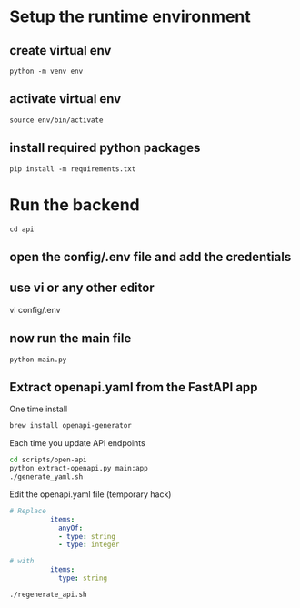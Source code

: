 # Setup the runtime environment
## create virtual env
`python -m venv env`

## activate virtual env 
`source env/bin/activate`

## install required python packages
`pip install -m requirements.txt`

# Run the backend
`cd api`

## open the config/.env file and add the credentials
## use vi or any other editor 
vi config/.env 

## now run the main file
`python main.py`

## Extract openapi.yaml from the FastAPI app
One time install
```bash
brew install openapi-generator
```
Each time you update API endpoints
```bash
cd scripts/open-api
python extract-openapi.py main:app
./generate_yaml.sh
```
Edit the openapi.yaml file (temporary hack)
```yaml
# Replace
          items:
            anyOf:
            - type: string
            - type: integer
```
```yaml
# with
          items:
            type: string
```
`./regenerate_api.sh`